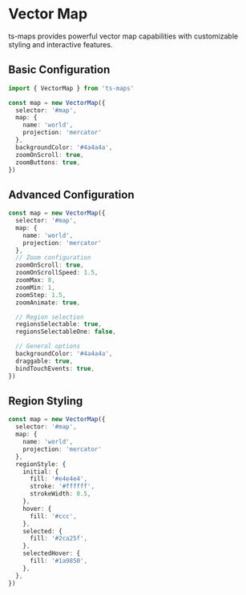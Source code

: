 # Vector Map

ts-maps provides powerful vector map capabilities with customizable styling and interactive features.

## Basic Configuration

```typescript
import { VectorMap } from 'ts-maps'

const map = new VectorMap({
  selector: '#map',
  map: {
    name: 'world',
    projection: 'mercator'
  },
  backgroundColor: '#4a4a4a',
  zoomOnScroll: true,
  zoomButtons: true,
})
```

## Advanced Configuration

```typescript
const map = new VectorMap({
  selector: '#map',
  map: {
    name: 'world',
    projection: 'mercator'
  },
  // Zoom configuration
  zoomOnScroll: true,
  zoomOnScrollSpeed: 1.5,
  zoomMax: 8,
  zoomMin: 1,
  zoomStep: 1.5,
  zoomAnimate: true,

  // Region selection
  regionsSelectable: true,
  regionsSelectableOne: false,

  // General options
  backgroundColor: '#4a4a4a',
  draggable: true,
  bindTouchEvents: true,
})
```

## Region Styling

```typescript
const map = new VectorMap({
  selector: '#map',
  map: {
    name: 'world',
    projection: 'mercator'
  },
  regionStyle: {
    initial: {
      fill: '#e4e4e4',
      stroke: '#ffffff',
      strokeWidth: 0.5,
    },
    hover: {
      fill: '#ccc',
    },
    selected: {
      fill: '#2ca25f',
    },
    selectedHover: {
      fill: '#1a9850',
    },
  },
})
